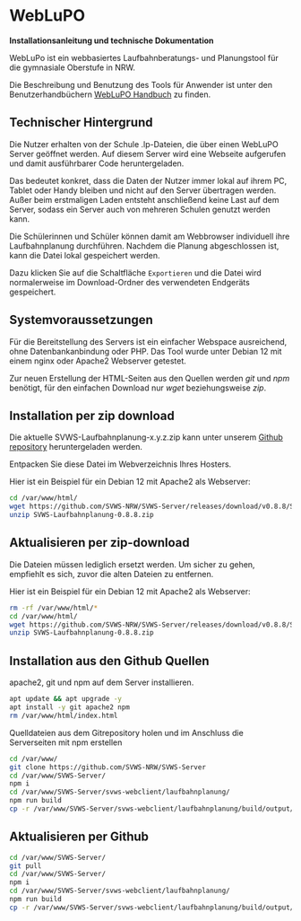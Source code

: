 # WebLuPO 

**Installationsanleitung und technische Dokumentation**

WebLuPo ist ein webbasiertes Laufbahnberatungs- und Planungstool für die gymnasiale Oberstufe in NRW. 

Die Beschreibung und Benutzung des Tools für Anwender ist unter den Benutzerhandbüchern [WebLuPO Handbuch](weblupo_handbuch.md) zu finden. 

## Technischer Hintergrund

Die Nutzer erhalten von der Schule .lp-Dateien, die über einen WebLuPO Server geöffnet werden. Auf diesem Server wird eine Webseite aufgerufen und damit ausführbarer Code heruntergeladen.

Das bedeutet konkret, dass die Daten der Nutzer immer lokal auf ihrem PC, Tablet oder Handy bleiben und nicht auf den Server übertragen werden. Außer beim erstmaligen Laden entsteht anschließend keine Last auf dem Server, sodass ein Server auch von mehreren Schulen genutzt werden kann.

Die Schülerinnen und Schüler können damit am Webbrowser individuell ihre Laufbahnplanung durchführen. Nachdem die Planung abgeschlossen ist, kann die Datei lokal gespeichert werden.

Dazu klicken Sie auf die Schaltfläche `Exportieren` und die Datei wird normalerweise im Download-Ordner des verwendeten Endgeräts gespeichert. 

## Systemvoraussetzungen

Für die Bereitstellung des Servers ist ein einfacher Webspace ausreichend, ohne Datenbankanbindung oder PHP. Das Tool wurde unter Debian 12 mit einem nginx oder Apache2 Webserver getestet.

Zur neuen Erstellung der HTML-Seiten aus den Quellen werden *git* und *npm* benötigt, für den einfachen Download nur *wget* beziehungsweise *zip*. 

## Installation per zip download 

Die aktuelle SVWS-Laufbahnplanung-x.y.z.zip kann unter unserem  [Github repository](https://github.com/SVWS-NRW/SVWS-Server/releases) heruntergeladen werden. 

Entpacken Sie diese Datei im Webverzeichnis Ihres Hosters.  

Hier ist ein Beispiel für ein Debian 12 mit Apache2 als Webserver: 

```bash
cd /var/www/html/
wget https://github.com/SVWS-NRW/SVWS-Server/releases/download/v0.8.8/SVWS-Laufbahnplanung-0.8.8.zip
unzip SVWS-Laufbahnplanung-0.8.8.zip
```

## Aktualisieren per zip-download

Die Dateien müssen lediglich ersetzt werden. Um sicher zu gehen, empfiehlt es  sich, zuvor die alten Dateien zu entfernen.

Hier ist ein Beispiel für ein Debian 12 mit Apache2 als Webserver:

```bash
rm -rf /var/www/html/*
cd /var/www/html/
wget https://github.com/SVWS-NRW/SVWS-Server/releases/download/v0.8.8/SVWS-Laufbahnplanung-0.8.8.zip
unzip SVWS-Laufbahnplanung-0.8.8.zip
```

## Installation aus den Github Quellen

apache2, git und npm auf dem Server installieren.

```bash
apt update && apt upgrade -y
apt install -y git apache2 npm 
rm /var/www/html/index.html 
```
Quelldateien aus dem Gitrepository holen und im Anschluss die Serverseiten mit npm erstellen 

```bash
cd /var/www/
git clone https://github.com/SVWS-NRW/SVWS-Server
cd /var/www/SVWS-Server/
npm i 
cd /var/www/SVWS-Server/svws-webclient/laufbahnplanung/
npm run build
cp -r /var/www/SVWS-Server/svws-webclient/laufbahnplanung/build/output/* /var/www/html/
```

## Aktualisieren per Github 

```bash
cd /var/www/SVWS-Server/
git pull
cd /var/www/SVWS-Server/
npm i 
cd /var/www/SVWS-Server/svws-webclient/laufbahnplanung/
npm run build
cp -r /var/www/SVWS-Server/svws-webclient/laufbahnplanung/build/output/* /var/www/html/
```

